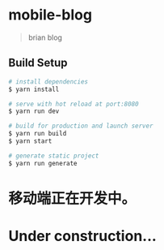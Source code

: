 # mobile-blog

> brian blog

## Build Setup

``` bash
# install dependencies
$ yarn install

# serve with hot reload at port:8080
$ yarn run dev

# build for production and launch server
$ yarn run build
$ yarn start

# generate static project
$ yarn run generate
```

# 移动端正在开发中。

# Under construction...
